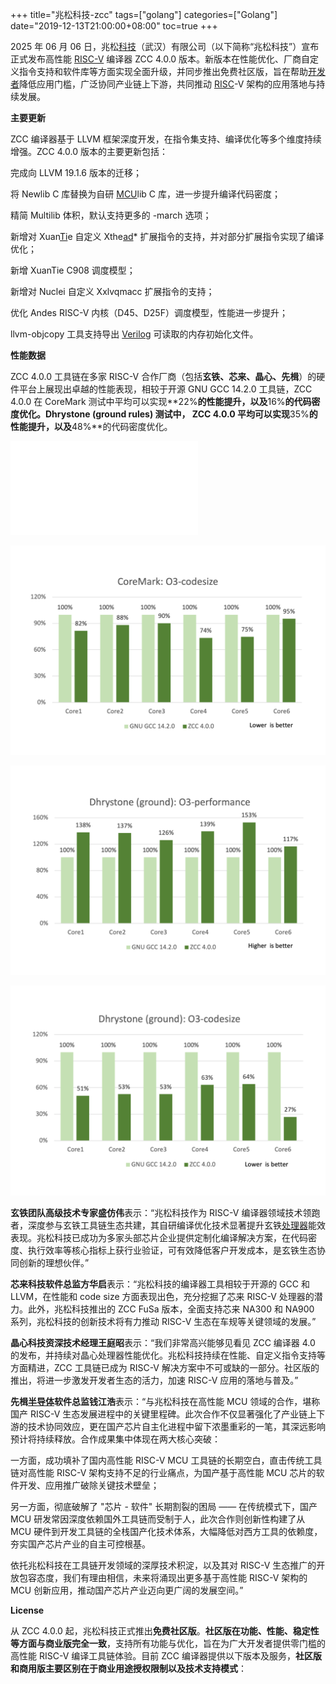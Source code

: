 +++
title="兆松科技-zcc"
tags=["golang"]
categories=["Golang"]
date="2019-12-13T21:00:00+08:00"
toc=true
+++




2025 年 06 月 06 日，兆松[科技](https://www.elecfans.com/v/)（武汉）有限公司（以下简称“兆松科技”）宣布正式发布高性能 [RISC-V](https://bbs.elecfans.com/zhuti_riscvmcu_1.html) 编译器 ZCC 4.0.0 版本。新版本在性能优化、厂商自定义指令支持和软件库等方面实现全面升级，并同步推出免费社区版，旨在帮助[开发者](https://bbs.elecfans.com/group_1231)降低应用门槛，广泛协同产业链上下游，共同推动 [RISC](https://bbs.elecfans.com/zhuti_riscvmcu_1.html)-V 架构的应用落地与持续发展。

**主要更新**

  

ZCC 编译器基于 LLVM 框架深度开发，在指令集支持、编译优化等多个维度持续增强。ZCC 4.0.0 版本的主要更新包括：

  

完成向 LLVM 19.1.6 版本的迁移；

  

将 Newlib C 库替换为自研 [MCU](https://m.hqchip.com/app/1379)lib C 库，进一步提升编译代码密度；

  

精简 Multilib 体积，默认支持更多的 -march 选项；

  

新增对 Xuan[Ti](https://bbs.elecfans.com/group_715)e 自定义 Xthe[ad](https://bbs.elecfans.com/zhuti_1472_1.html)* 扩展指令的支持，并对部分扩展指令实现了编译优化；

  

新增 XuanTie C908 调度模型；

  

新增对 Nuclei 自定义 Xxlvqmacc 扩展指令的支持；

  

优化 Andes RISC-V 内核（D45、D25F）调度模型，性能进一步提升；

  

llvm-objcopy 工具支持导出 [Verilog](https://bbs.elecfans.com/group_378) 可读取的内存初始化文件。

  

**性能数据**

  

ZCC 4.0.0 工具链在多家 RISC-V 合作厂商（包括**玄铁、芯来、晶心、先楫**）的硬件平台上展现出卓越的性能表现，相较于开源 GNU GCC 14.2.0 工具链，ZCC 4.0.0 在 CoreMark 测试中平均可以实现**22%**的性能提升，以及**16%**的代码密度优化。Dhrystone (ground rules) 测试中， ZCC 4.0.0 平均可以实现**35%**的性能提升，以及**48%**的代码密度优化。


![](../../../../../../img/coremark-o3-performance.png.md)




![](img/coremark-o3-codesize.png)



![](img/dhrystore-o3-performance.png)

![](img/dhrystore-o3-codesizes.png)

**玄铁团队高级技术专家盛仿伟**表示：“兆松科技作为 RISC-V 编译器领域技术领跑者，深度参与玄铁工具链生态共建，其自研编译优化技术显著提升玄铁[处理器](https://m.hqchip.com/app/1381)能效表现。兆松科技已成功为多家头部芯片企业提供定制化编译解决方案，在代码密度、执行效率等核心指标上获行业验证，可有效降低客户开发成本，是玄铁生态协同创新的理想伙伴。”

**芯来科技软件总监方华启**表示：“兆松科技的编译器工具相较于开源的 GCC 和 LLVM，在性能和 code size 方面表现出色，充分挖掘了芯来 RISC-V 处理器的潜力。此外，兆松科技推出的 ZCC FuSa 版本，全面支持芯来 NA300 和 NA900 系列，兆松科技的创新技术将有力推动 RISC-V 生态在车规等关键领域的发展。”

**晶心科技资深技术经理王庭昭**表示：“我们非常高兴能够见看见 ZCC 编译器 4.0 的发布，并持续对晶心处理器性能优化。兆松科技持续在性能、自定义指令支持等方面精进，ZCC 工具链已成为 RISC-V 解决方案中不可或缺的一部分。社区版的推出，将进一步激发开发者生态的活力，加速 RISC-V 应用的落地与普及。”

**先楫[半导体](https://m.hqchip.com/gongsi.html)软件总监钱江浩**表示：“与兆松科技在高性能 MCU 领域的合作，堪称国产 RISC-V 生态发展进程中的关键里程碑。此次合作不仅显著强化了产业链上下游的技术协同效应，更在国产芯片自主化进程中留下浓墨重彩的一笔，其深远影响预计将持续释放。合作成果集中体现在两大核心突破：

一方面，成功填补了国内高性能 RISC-V MCU 工具链的长期空白，直击传统工具链对高性能 RISC-V 架构支持不足的行业痛点，为国产基于高性能 MCU 芯片的软件开发、应用推广破除关键技术壁垒；

另一方面，彻底破解了 "芯片 - 软件" 长期割裂的困局 —— 在传统模式下，国产 MCU 研发常因深度依赖国外工具链而受制于人，此次合作则创新性构建了从 MCU 硬件到开发工具链的全栈国产化技术体系，大幅降低对西方工具的依赖度，夯实国产芯片产业的自主可控根基。

依托兆松科技在工具链开发领域的深厚技术积淀，以及其对 RISC-V 生态推广的开放包容态度，我们有理由相信，未来将涌现出更多基于高性能 RISC-V 架构的 MCU 创新应用，推动国产芯片产业迈向更广阔的发展空间。”




**License**


从 ZCC 4.0.0 起，兆松科技正式推出**免费社区版**。**社区版在功能、性能、稳定性等方面与商业版完全一致**，支持所有功能与优化，旨在为广大开发者提供零门槛的高性能 RISC-V 编译工具链体验。目前 ZCC 编译器提供以下版本及服务，**社区版和商用版主要区别在于商业用途授权限制以及技术支持模式**：

